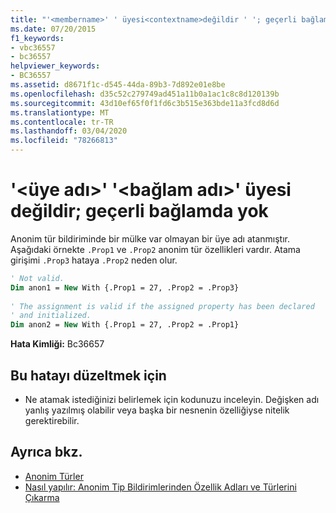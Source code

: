 ```yaml
---
title: "'<membername>' ' üyesi<contextname>değildir ' '; geçerli bağlamda yok"
ms.date: 07/20/2015
f1_keywords:
- vbc36557
- bc36557
helpviewer_keywords:
- BC36557
ms.assetid: d8671f1c-d545-44da-89b3-7d892e01e8be
ms.openlocfilehash: d35c52c279749ad451a11b0a1ac1c8c8d120139b
ms.sourcegitcommit: 43d10ef65f0f1fd6c3b515e363bde11a3fcd8d6d
ms.translationtype: MT
ms.contentlocale: tr-TR
ms.lasthandoff: 03/04/2020
ms.locfileid: "78266813"
---
```

# <a name="membername-is-not-a-member-of-contextname-it-does-not-exist-in-the-current-context"></a>'\<üye adı>' '\<bağlam adı>' üyesi değildir; geçerli bağlamda yok
Anonim tür bildiriminde bir mülke var olmayan bir üye adı atanmıştır. Aşağıdaki örnekte `.Prop1` ve `.Prop2` anonim tür özellikleri vardır. Atama girişimi `.Prop3` hataya `.Prop2` neden olur.  
  
```vb  
' Not valid.  
Dim anon1 = New With {.Prop1 = 27, .Prop2 = .Prop3}  
  
' The assignment is valid if the assigned property has been declared
' and initialized.  
Dim anon2 = New With {.Prop1 = 27, .Prop2 = .Prop1}  
```  
  
 **Hata Kimliği:** Bc36657  
  
## <a name="to-correct-this-error"></a>Bu hatayı düzeltmek için  
  
- Ne atamak istediğinizi belirlemek için kodunuzu inceleyin. Değişken adı yanlış yazılmış olabilir veya başka bir nesnenin özelliğiyse nitelik gerektirebilir.  
  
## <a name="see-also"></a>Ayrıca bkz.

- [Anonim Türler](../../visual-basic/programming-guide/language-features/objects-and-classes/anonymous-types.md)
- [Nasıl yapılır: Anonim Tip Bildirimlerinden Özellik Adları ve Türlerini Çıkarma](../../visual-basic/programming-guide/language-features/objects-and-classes/how-to-infer-property-names-and-types-in-anonymous-type-declarations.md)
